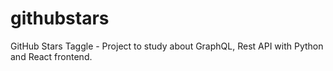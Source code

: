 # githubstars
GitHub Stars Taggle - Project to study about GraphQL, Rest API with Python and React frontend.
